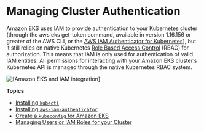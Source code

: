 # Managing Cluster Authentication<a name="managing-auth"></a>

Amazon EKS uses IAM to provide authentication to your Kubernetes cluster \(through the aws eks get\-token command, available in version 1\.16\.156 or greater of the AWS CLI, or the [AWS IAM Authenticator for Kubernetes](https://github.com/kubernetes-sigs/aws-iam-authenticator)\), but it still relies on native Kubernetes [Role Based Access Control](https://kubernetes.io/docs/admin/authorization/rbac/) \(RBAC\) for authorization\. This means that IAM is only used for authentication of valid IAM entities\. All permissions for interacting with your Amazon EKS cluster’s Kubernetes API is managed through the native Kubernetes RBAC system\.

![\[Amazon EKS and IAM integration\]](http://docs.aws.amazon.com/eks/latest/userguide/images/eks-iam.png)

**Topics**
+ [Installing `kubectl`](install-kubectl.md)
+ [Installing `aws-iam-authenticator`](install-aws-iam-authenticator.md)
+ [Create a `kubeconfig` for Amazon EKS](create-kubeconfig.md)
+ [Managing Users or IAM Roles for your Cluster](add-user-role.md)